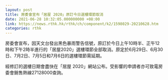 ```yaml
---
layout: post
title: 房委會宣布「居屋 2020」原訂今日選樓環節取消
date: 2021-06-28 10:32:05.000000000 +08:00
link: https://news.rthk.hk/rthk/ch/component/k2/1598029-20210628.htm
categories: rthk
---
```


房委會宣布，因天文台發出黑色暴雨警告信號，原訂於今日上午10時半、正午12時和下午2時半進行的「居屋2020」選樓環節全部取消。原定於6月29日、6月30日、7月2日、7月5日和7月6日的選樓環節需延期。

經修訂的選樓日期會盡快在「居屋 2020」網站公布。受影響的申請者亦可致電房委會銷售熱線27128000查詢。
